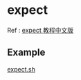 # expect

Ref : [expect 教程中文版](http://xstarcd.github.io/wiki/shell/expect_handbook.html)

## Example

[expect.sh](expect.sh ':include :type=code bash')
